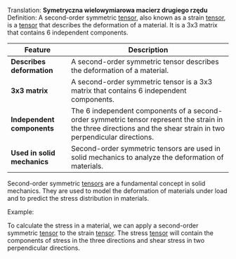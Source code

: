 Translation: **Symetryczna wielowymiarowa macierz drugiego rzędu** 
Definition: 
A second-order symmetric [tensor](/Notatki/Semestr%203/Język%20angielski%20-%20C1.1/Ćwiczenia/Portfolio/The%20Elder%20Scrolls/Words/Math/Objects/tensor.md), also known as a strain [tensor](/Notatki/Semestr%203/Język%20angielski%20-%20C1.1/Ćwiczenia/Portfolio/The%20Elder%20Scrolls/Words/Math/Objects/tensor.md), is a [tensor](/Notatki/Semestr%203/Język%20angielski%20-%20C1.1/Ćwiczenia/Portfolio/The%20Elder%20Scrolls/Words/Math/Objects/tensor.md) that describes the deformation of a material. It is a 3x3 matrix that contains 6 independent components.

|Feature|Description|
|---|---|
|**Describes deformation** |A second-order symmetric tensor describes the deformation of a material.|
|**3x3 matrix** |A second-order symmetric tensor is a 3x3 matrix that contains 6 independent components.|
|**Independent components** |The 6 independent components of a second-order symmetric tensor represent the strain in the three directions and the shear strain in two perpendicular directions.|
|**Used in solid mechanics** |Second-order symmetric tensors are used in solid mechanics to analyze the deformation of materials.|

Second-order symmetric [tensors](/Notatki/Semestr%203/Język%20angielski%20-%20C1.1/Ćwiczenia/Portfolio/The%20Elder%20Scrolls/Words/Math/Objects/tensor.md) are a fundamental concept in solid mechanics. They are used to model the deformation of materials under load and to predict the stress distribution in materials.

Example:

To calculate the stress in a material, we can apply a second-order symmetric [tensor](/Notatki/Semestr%203/Język%20angielski%20-%20C1.1/Ćwiczenia/Portfolio/The%20Elder%20Scrolls/Words/Math/Objects/tensor.md) to the strain [tensor](/Notatki/Semestr%203/Język%20angielski%20-%20C1.1/Ćwiczenia/Portfolio/The%20Elder%20Scrolls/Words/Math/Objects/tensor.md). The stress [tensor](/Notatki/Semestr%203/Język%20angielski%20-%20C1.1/Ćwiczenia/Portfolio/The%20Elder%20Scrolls/Words/Math/Objects/tensor.md) will contain the components of stress in the three directions and shear stress in two perpendicular directions.